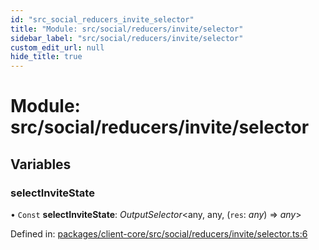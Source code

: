 ```yaml
---
id: "src_social_reducers_invite_selector"
title: "Module: src/social/reducers/invite/selector"
sidebar_label: "src/social/reducers/invite/selector"
custom_edit_url: null
hide_title: true
---
```


# Module: src/social/reducers/invite/selector

## Variables

### selectInviteState

• `Const` **selectInviteState**: *OutputSelector*<any, any, (`res`: *any*) => *any*\>

Defined in: [packages/client-core/src/social/reducers/invite/selector.ts:6](https://github.com/xr3ngine/xr3ngine/blob/673ad6a5f/packages/client-core/src/social/reducers/invite/selector.ts#L6)
